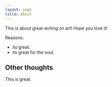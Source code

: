 ```yaml
---
layout: page
title: About
---
```


This is about great writing on art!
Hope you love it!

Reasons:
- its great.
- its great for the soul.

## Other thoughts

This is great.
